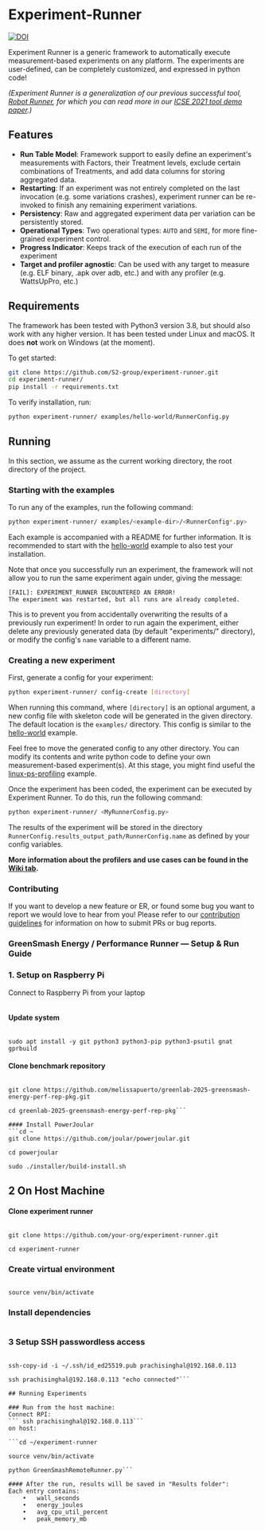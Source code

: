 # Experiment-Runner

[![DOI](https://zenodo.org/badge/505379793.svg)](https://doi.org/10.5281/zenodo.15430328)

Experiment Runner is a generic framework to automatically execute measurement-based experiments on any platform. The experiments are user-defined, can be completely customized, and expressed in python code!

*(Experiment Runner is a generalization of our previous successful tool, [Robot Runner](https://github.com/S2-group/robot-runner), for which you can read more in our [ICSE 2021 tool demo paper](https://github.com/S2-group/robot-runner/tree/master/documentation/ICSE_2021.pdf).)*

## Features

- **Run Table Model**: Framework support to easily define an experiment's measurements with Factors, their Treatment levels, exclude certain combinations of Treatments, and add data columns for storing aggregated data.
- **Restarting**: If an experiment was not entirely completed on the last invocation (e.g. some variations crashes), experiment runner can be re-invoked to finish any remaining experiment variations.
- **Persistency**: Raw and aggregated experiment data per variation can be persistently stored.
- **Operational Types**: Two operational types: `AUTO` and `SEMI`, for more fine-grained experiment control.
- **Progress Indicator**: Keeps track of the execution of each run of the experiment
- **Target and profiler agnostic**: Can be used with any target to measure (e.g. ELF binary, .apk over adb, etc.) and with any profiler (e.g. WattsUpPro, etc.)

## Requirements

The framework has been tested with Python3 version 3.8, but should also work with any higher version. It has been tested under Linux and macOS. It does **not** work on Windows (at the moment).

To get started:

```bash
git clone https://github.com/S2-group/experiment-runner.git
cd experiment-runner/
pip install -r requirements.txt
```

To verify installation, run:

```bash
python experiment-runner/ examples/hello-world/RunnerConfig.py
```

## Running

In this section, we assume as the current working directory, the root directory of the project.

### Starting with the examples

To run any of the examples, run the following command:

```bash
python experiment-runner/ examples/<example-dir>/<RunnerConfig*.py>
```

Each example is accompanied with a README for further information. It is recommended to start with the [hello-world](examples/hello-world) example to also test your installation. 

Note that once you successfully run an experiment, the framework will not allow you to run the same experiment again under, giving the message:

```log
[FAIL]: EXPERIMENT_RUNNER ENCOUNTERED AN ERROR!
The experiment was restarted, but all runs are already completed.
```

This is to prevent you from accidentally overwriting the results of a previously run experiment! In order to run again the experiment, either delete any previously generated data (by default "experiments/" directory), or modify the config's `name` variable to a different name.

### Creating a new experiment

First, generate a config for your experiment:

```bash
python experiment-runner/ config-create [directory]
```

When running this command, where `[directory]` is an optional argument, a new config file with skeleton code will be generated in the given directory. The default location is the `examples/` directory. This config is similar to the [hello-world](examples/hello-world) example.

Feel free to move the generated config to any other directory. You can modify its contents and write python code to define your own measurement-based experiment(s). At this stage, you might find useful the [linux-ps-profiling](examples/linux-ps-profiling) example.

Once the experiment has been coded, the experiment can be executed by Experiment Runner. To do this, run the following command:

```bash
python experiment-runner/ <MyRunnerConfig.py>
```

The results of the experiment will be stored in the directory `RunnerConfig.results_output_path/RunnerConfig.name` as defined by your config variables.

**More information about the profilers and use cases can be found in the [Wiki tab](https://github.com/S2-group/experiment-runner/wiki).**

### Contributing
If you want to develop a new feature or ER, or found some bug you want to report we would love to hear from you! Please refer to our [contribution guidelines](https://github.com/S2-group/experiment-runner/wiki/Contributing-to-ER) for information on how to submit PRs or bug reports.

### GreenSmash Energy / Performance Runner — Setup & Run Guide
### 1. Setup on Raspberry Pi
Connect to Raspberry Pi from your laptop
```ssh prachisinghal@192.168.0.113
```
#### Update system
```sudo apt update && sudo apt upgrade -y

sudo apt install -y git python3 python3-pip python3-psutil gnat gprbuild
```

#### Clone benchmark repository
```cd ~

git clone https://github.com/melissapuerto/greenlab-2025-greensmash-energy-perf-rep-pkg.git

cd greenlab-2025-greensmash-energy-perf-rep-pkg```

#### Install PowerJoular
```cd ~
git clone https://github.com/joular/powerjoular.git

cd powerjoular

sudo ./installer/build-install.sh
```

## 2 On Host Machine
#### Clone experiment runner
```cd ~

git clone https://github.com/your-org/experiment-runner.git

cd experiment-runner
```

### Create virtual environment
```python3 -m venv venv

source venv/bin/activate
```

### Install dependencies
```pip install -r requirements.txt
```

### 3 Setup SSH passwordless access
```ssh-keygen -t ed25519 -C "laptop-key" -f ~/.ssh/id_ed25519 -N ""

ssh-copy-id -i ~/.ssh/id_ed25519.pub prachisinghal@192.168.0.113

ssh prachisinghal@192.168.0.113 "echo connected"```

## Running Experiments

### Run from the host machine:
Connect RPI:
``` ssh prachisinghal@192.168.0.113```
on host:

```cd ~/experiment-runner

source venv/bin/activate

python GreenSmashRemoteRunner.py```

#### After the run, results will be saved in "Results folder":
Each entry contains:
	•	wall_seconds
	•	energy_joules
	•	avg_cpu_util_percent
	•	peak_memory_mb
